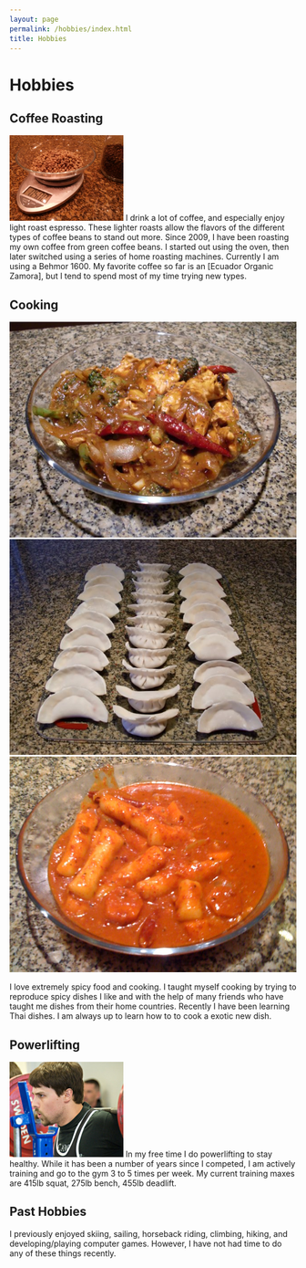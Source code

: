 ```yaml
---
layout: page
permalink: /hobbies/index.html
title: Hobbies
---
```


# Hobbies

## Coffee Roasting

<img src="/images/coffee.jpg" class="floatpic">
I drink a lot of coffee, and especially enjoy light roast espresso.
These lighter roasts allow the flavors of the different types of coffee
beans to stand out more.  Since 2009, I have been roasting my own coffee from
green coffee beans.  I started out using the oven, then later switched using
a series of home roasting machines.  Currently I am using a Behmor 1600.
My favorite coffee so far is an [Ecuador Organic Zamora], but I tend to
spend most of my time trying new types.

[Ecuador Organic Zamora]: http://www.sweetmarias.com/coffee.archive.2012.php?country=64#3880

## Cooking

<div class="third">
<img src="/images/food3.jpg">
<img src="/images/food1.jpg">
<img src="/images/food2.jpg">
</div>

I love extremely spicy food and cooking. I taught myself cooking by trying
to reproduce spicy dishes I like and with the help of many friends who have
taught me dishes from their home countries. Recently I have been learning
Thai dishes.  I am always up to learn how to to cook a exotic new dish.

## Powerlifting

<img src="/images/baystate_meet_042_scaled.jpg" class="floatpic">
In my free time I do powerlifting to stay healthy.  While it has been a
number of years since I competed, I am actively training and go to the gym
3 to 5 times per week.  My current training maxes are 415lb squat, 275lb bench,
455lb deadlift.

## Past Hobbies

I previously enjoyed skiing, sailing, horseback riding, climbing, hiking,
and developing/playing computer games. However, I have not had time to do
any of these things recently.

